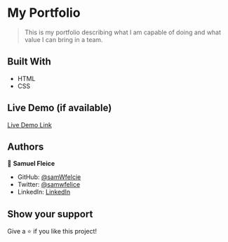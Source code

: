 # My Portfolio

> This is my portfolio describing what I am capable of doing and what value I can bring in a team.


## Built With

- HTML
- CSS

## Live Demo (if available)

[Live Demo Link](https://htmlpreview.github.io/?https://github.com/samWfelice/Portfolio/blob/main/index.html)


## Authors

👤 **Samuel Fleice**

- GitHub: [@samWfelcie](https://github.com/samWfelice)
- Twitter: [@samwfelice](https://twitter.com/samwfelice)
- LinkedIn: [LinkedIn](https://www.linkedin.com/in/samfelice/)

## Show your support

Give a ⭐️ if you like this project!
